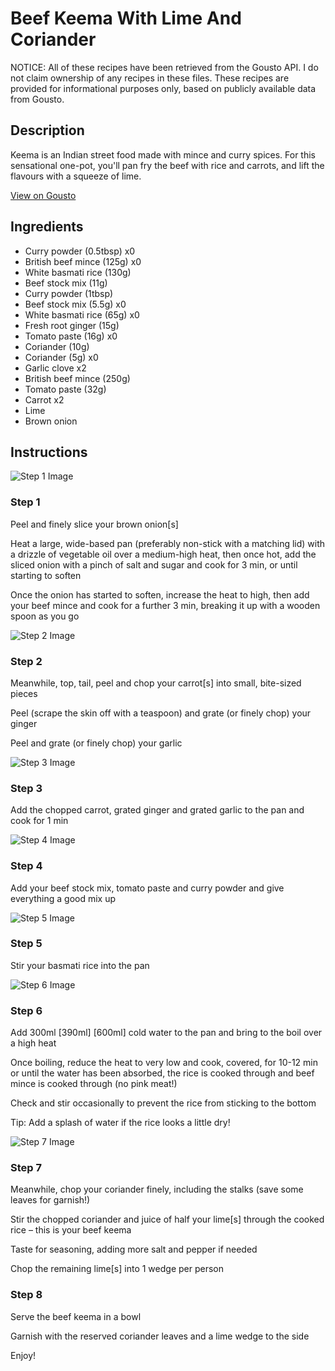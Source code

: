 # Beef Keema With Lime And Coriander

NOTICE: All of these recipes have been retrieved from the Gousto API. I do not claim ownership of any recipes in these files. These recipes are provided for informational purposes only, based on publicly available data from Gousto.

## Description

Keema is an Indian street food made with mince and curry spices. For this sensational one-pot, you'll pan fry the beef with rice and carrots, and lift the flavours with a squeeze of lime. 

[View on Gousto](https://www.gousto.co.uk/recipes/cookbook/beef-keema-with-lime-coriander)

## Ingredients

- Curry powder (0.5tbsp) x0
- British beef mince (125g) x0
- White basmati rice (130g)
- Beef stock mix (11g)
- Curry powder (1tbsp)
- Beef stock mix (5.5g) x0
- White basmati rice (65g) x0
- Fresh root ginger (15g)
- Tomato paste (16g) x0
- Coriander (10g)
- Coriander (5g) x0
- Garlic clove x2
- British beef mince (250g)
- Tomato paste (32g)
- Carrot x2
- Lime
- Brown onion

## Instructions

![Step 1 Image](https://production-media.gousto.co.uk/cms/recipe-step-image/step-1-1615544181513-x200.jpg)

### Step 1

Peel and finely slice your brown onion[s]

Heat a large, wide-based pan (preferably non-stick with a matching lid) with a drizzle of vegetable oil over a medium-high heat, then once hot, add the sliced onion with a pinch of salt and sugar and cook for 3 min, or until starting to soften

Once the onion has started to soften, increase the heat to high, then add your beef mince and cook for a further 3 min, breaking it up with a wooden spoon as you go

![Step 2 Image](https://production-media.gousto.co.uk/cms/recipe-step-image/527_step-2-x200.jpg)

### Step 2

Meanwhile, top, tail, peel and chop your carrot[s] into small, bite-sized pieces

Peel (scrape the skin off with a teaspoon) and grate (or finely chop) your ginger

Peel and grate (or finely chop) your garlic

![Step 3 Image](https://production-media.gousto.co.uk/cms/recipe-step-image/527_step-3-x200.jpg)

### Step 3

Add the chopped carrot, grated ginger and grated garlic to the pan and cook for 1 min

![Step 4 Image](https://production-media.gousto.co.uk/cms/recipe-step-image/527_step-4-x200.jpg)

### Step 4

Add your beef stock mix, tomato paste and curry powder and give everything a good mix up

![Step 5 Image](https://production-media.gousto.co.uk/cms/recipe-step-image/527_step-5-x200.jpg)

### Step 5

Stir your basmati rice into the pan

![Step 6 Image](https://production-media.gousto.co.uk/cms/recipe-step-image/527_step-6-x200.jpg)

### Step 6

Add 300ml <span class="text-purple">[390ml]</span> <span class="text-danger">[600ml]</span> cold water to the pan and bring to the boil over a high heat

Once boiling, reduce the heat to very low and cook, covered, for 10-12 min or until the water has been absorbed, the rice is cooked through and beef mince is cooked through (no pink meat!)

Check and stir occasionally to prevent the rice from sticking to the bottom

Tip: Add a splash of water if the rice looks a little dry!

![Step 7 Image](https://production-media.gousto.co.uk/cms/recipe-step-image/527_step-7-x200.jpg)

### Step 7

Meanwhile, chop your coriander finely, including the stalks (save some leaves for garnish!)

Stir the chopped coriander and juice of half your lime[s] through the cooked rice – this is your beef keema

Taste for seasoning, adding more salt and pepper if needed

Chop the remaining lime[s] into 1 wedge per person

### Step 8

Serve the beef keema in a bowl

Garnish with the reserved coriander leaves and a lime wedge to the side

Enjoy!

